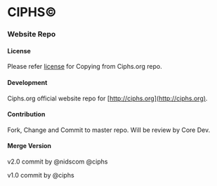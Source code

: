 # CIPHS©
### Website Repo

#### License
Please refer [license](https://github.com/ciphs/website/blob/master/LICENSE) for Copying from Ciphs.org repo.

#### Development
Ciphs.org official website repo for [http://ciphs.org](http://ciphs.org).

#### Contribution
Fork, Change and Commit to master repo. Will be review by Core Dev.

#### Merge Version
v2.0 commit by @nidscom @ciphs

v1.0 commit by @ciphs
